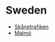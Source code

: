 # Sweden

- [Skånetrafiken](https://harryliu.design/docs-md/Skånetrafiken)
- [Malmö](https://harryliu.design/docs-md/Malmö)
